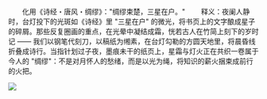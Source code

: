 　　化用《诗经・唐风・绸缪》："绸缪束楚，三星在户。"
　　释义：夜阑人静时，台灯投下的光斑如《诗经》里 "三星在户" 的微光，将书页上的文字酿成星子的碎屑。那些反复圈画的重点，在光晕中凝结成霜，恍若古人在竹简上刻下的岁时记 —— 我们以钢笔代刻刀，以稿纸为缃素，在台灯勾勒的方圆天地里，将晨昏线折叠成诗行。当指针划过子夜，墨痕未干的纸页上，星霜与灯火正在共织一卷属于今人的 "绸缪"：不是对月怀人的愁绪，而是以光为绳，将知识的薪火捆束成前行的火把。

<img src="https://cdn-ak.f.st-hatena.com/images/fotolife/f/fox6/20250520/20250520094329.jpg">
